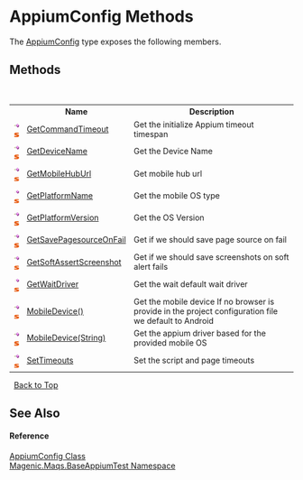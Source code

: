 # AppiumConfig Methods
 

The <a href="MAQS_5/Appium_AUTOGENERATED/AppiumConfig_Class">AppiumConfig</a> type exposes the following members.


## Methods
&nbsp;<table><tr><th></th><th>Name</th><th>Description</th></tr><tr><td>![Public method](media/pubmethod.gif "Public method")![Static member](media/static.gif "Static member")</td><td><a href="MAQS_5/Appium_AUTOGENERATED/AppiumConfig-GetCommandTimeout_Method">GetCommandTimeout</a></td><td>
Get the initialize Appium timeout timespan</td></tr><tr><td>![Public method](media/pubmethod.gif "Public method")![Static member](media/static.gif "Static member")</td><td><a href="MAQS_5/Appium_AUTOGENERATED/AppiumConfig-GetDeviceName_Method">GetDeviceName</a></td><td>
Get the Device Name</td></tr><tr><td>![Public method](media/pubmethod.gif "Public method")![Static member](media/static.gif "Static member")</td><td><a href="MAQS_5/Appium_AUTOGENERATED/AppiumConfig-GetMobileHubUrl_Method">GetMobileHubUrl</a></td><td>
Get mobile hub url</td></tr><tr><td>![Public method](media/pubmethod.gif "Public method")![Static member](media/static.gif "Static member")</td><td><a href="MAQS_5/Appium_AUTOGENERATED/AppiumConfig-GetPlatformName_Method">GetPlatformName</a></td><td>
Get the mobile OS type</td></tr><tr><td>![Public method](media/pubmethod.gif "Public method")![Static member](media/static.gif "Static member")</td><td><a href="MAQS_5/Appium_AUTOGENERATED/AppiumConfig-GetPlatformVersion_Method">GetPlatformVersion</a></td><td>
Get the OS Version</td></tr><tr><td>![Public method](media/pubmethod.gif "Public method")![Static member](media/static.gif "Static member")</td><td><a href="MAQS_5/Appium_AUTOGENERATED/AppiumConfig-GetSavePagesourceOnFail_Method">GetSavePagesourceOnFail</a></td><td>
Get if we should save page source on fail</td></tr><tr><td>![Public method](media/pubmethod.gif "Public method")![Static member](media/static.gif "Static member")</td><td><a href="MAQS_5/Appium_AUTOGENERATED/AppiumConfig-GetSoftAssertScreenshot_Method">GetSoftAssertScreenshot</a></td><td>
Get if we should save screenshots on soft alert fails</td></tr><tr><td>![Public method](media/pubmethod.gif "Public method")![Static member](media/static.gif "Static member")</td><td><a href="MAQS_5/Appium_AUTOGENERATED/AppiumConfig-GetWaitDriver_Method">GetWaitDriver</a></td><td>
Get the wait default wait driver</td></tr><tr><td>![Public method](media/pubmethod.gif "Public method")![Static member](media/static.gif "Static member")</td><td><a href="MAQS_5/Appium_AUTOGENERATED/AppiumConfig-MobileDevice_Method">MobileDevice()</a></td><td>
Get the mobile device 
If no browser is provide in the project configuration file we default to Android</td></tr><tr><td>![Public method](media/pubmethod.gif "Public method")![Static member](media/static.gif "Static member")</td><td><a href="MAQS_5/Appium_AUTOGENERATED/AppiumConfig-MobileDevice_Method_(String)">MobileDevice(String)</a></td><td>
Get the appium driver based for the provided mobile OS</td></tr><tr><td>![Public method](media/pubmethod.gif "Public method")![Static member](media/static.gif "Static member")</td><td><a href="MAQS_5/Appium_AUTOGENERATED/AppiumConfig-SetTimeouts_Method">SetTimeouts</a></td><td>
Set the script and page timeouts</td></tr></table>&nbsp;
<a href="#appiumconfig-methods">Back to Top</a>

## See Also


#### Reference
<a href="MAQS_5/Appium_AUTOGENERATED/AppiumConfig_Class">AppiumConfig Class</a><br /><a href="MAQS_5/Appium_AUTOGENERATED/Magenic-Maqs-BaseAppiumTest_Namespace">Magenic.Maqs.BaseAppiumTest Namespace</a><br />